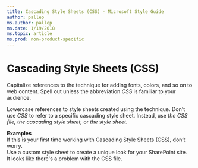 ```yaml
---
title: Cascading Style Sheets (CSS) - Microsoft Style Guide
author: pallep
ms.author: pallep
ms.date: 1/19/2018
ms.topic: article
ms.prod: non-product-specific
---
```


# Cascading Style Sheets (CSS)

Capitalize references to the technique for adding fonts, colors, and so on to web content. Spell out unless the abbreviation *CSS* is familiar to your audience.

Lowercase references to style sheets created using the technique. Don't use *CSS* to refer to a specific cascading style sheet. Instead, use *the CSS file, the cascading style sheet,* or *the style sheet.*

**Examples**  
If this is your first time working with Cascading Style Sheets (CSS), don’t worry.  
Use a custom style sheet to create a unique look for your SharePoint site.   
It looks like there's a problem with the CSS file.

